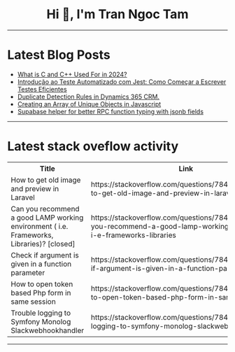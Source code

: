 <h1 align="center">Hi 👋, I'm Tran Ngoc Tam</h1>

---

# Latest Blog Posts 
<!-- BLOG-POST-LIST:START -->
- [What is C and C++ Used For in 2024?](https://dev.to/thekarlesi/what-is-c-and-c-used-for-in-2024-532m)
- [Introdução ao Teste Automatizado com Jest: Como Começar a Escrever Testes Eficientes](https://dev.to/warmachine13/introducao-ao-teste-automatizado-com-jest-como-comecar-a-escrever-testes-eficientes-366m)
- [Duplicate Detection Rules in Dynamics 365 CRM.](https://dev.to/za5tfh/duplicate-detection-rules-in-dynamics-365-crm-3a2b)
- [Creating an Array of Unique Objects in Javascript](https://dev.to/nickcosmo/creating-an-array-of-unique-objects-in-javascript-2m6b)
- [Supabase helper for better RPC function typing with jsonb fields](https://dev.to/omills/supabase-helper-for-better-rpc-function-typing-with-jsonb-fields-1ok5)
<!-- BLOG-POST-LIST:END -->

---

# Latest stack oveflow activity
<table>
  <tr><th>Title</th><th>Link</th></tr>
  <!-- STACKOVERFLOW:START --><tr><td>How to get old image and preview in Laravel</td><td>https://stackoverflow.com/questions/78451792/how-to-get-old-image-and-preview-in-laravel</td></tr><tr><td>Can you recommend a good LAMP working environment &lpar; i.e. Frameworks, Libraries&rpar;? [closed]</td><td>https://stackoverflow.com/questions/78451684/can-you-recommend-a-good-lamp-working-environment-i-e-frameworks-libraries</td></tr><tr><td>Check if argument is given in a function parameter</td><td>https://stackoverflow.com/questions/78451681/check-if-argument-is-given-in-a-function-parameter</td></tr><tr><td>How to open token based Php form in same session</td><td>https://stackoverflow.com/questions/78451421/how-to-open-token-based-php-form-in-same-session</td></tr><tr><td>Trouble logging to Symfony Monolog Slackwebhookhandler</td><td>https://stackoverflow.com/questions/78451417/trouble-logging-to-symfony-monolog-slackwebhookhandler</td></tr><!-- STACKOVERFLOW:END -->
</table>

---


